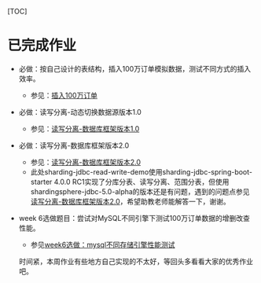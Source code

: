 

[TOC]

# 已完成作业

- 必做：按自己设计的表结构，插入100万订单模拟数据，测试不同方式的插入效率。
  - 参见：[插入100万订单](mysql-batch-insert-optimization/README.md)
- 必做：读写分离-动态切换数据源版本1.0
  - 参见：[读写分离-数据库框架版本1.0](dynamic-datasource/README.md)
- 必做：读写分离-数据库框架版本2.0 
  - 参见：[读写分离-数据库框架版本2.0](sharding-jdbc-5.0-alpha-read-write-demo/README.md)
  - 此处sharding-jdbc-read-write-demo使用sharding-jdbc-spring-boot-starter 4.0.0 RC1实现了分库分表、读写分离、范围分表，但使用shardingsphere-jdbc-5.0-alpha的版本还是有问题，遇到的问题点参见[读写分离-数据库框架版本2.0](sharding-jdbc-5.0-alpha-read-write-demo/README.md)，希望助教老师能解答一下，谢谢。
- week 6选做题目：尝试对MySQL不同引擎下测试100万订单数据的增删改查性能。
  - 参见[week6选做：mysql不同存储引擎性能测试](week6-option-mysql-engine-performance-test.md)
  
  时间紧，本周作业有些地方自己实现的不太好，等回头多看看大家的优秀作业吧。
